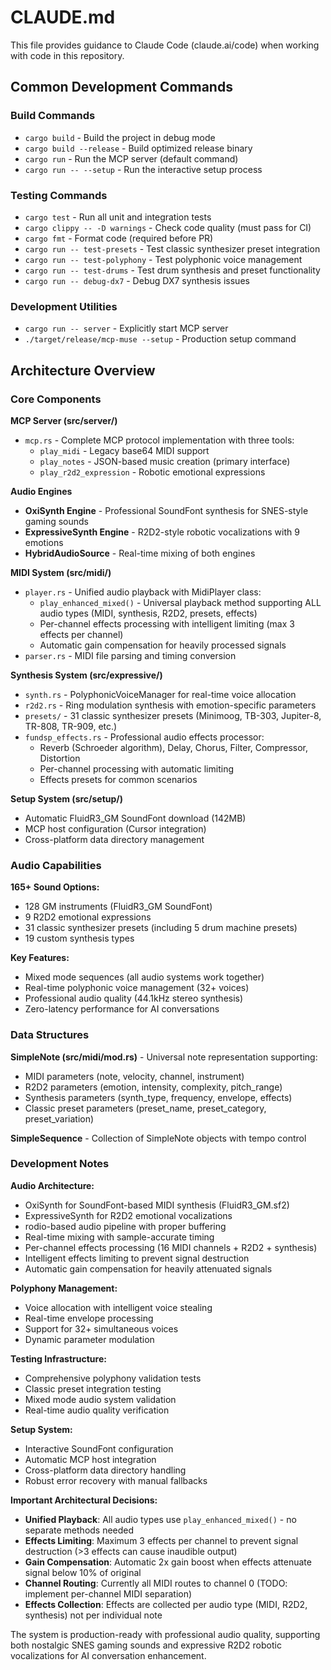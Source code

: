 # CLAUDE.md

This file provides guidance to Claude Code (claude.ai/code) when working with code in this repository.

## Common Development Commands

### Build Commands
- `cargo build` - Build the project in debug mode
- `cargo build --release` - Build optimized release binary
- `cargo run` - Run the MCP server (default command)
- `cargo run -- --setup` - Run the interactive setup process

### Testing Commands
- `cargo test` - Run all unit and integration tests
- `cargo clippy -- -D warnings` - Check code quality (must pass for CI)
- `cargo fmt` - Format code (required before PR)
- `cargo run -- test-presets` - Test classic synthesizer preset integration
- `cargo run -- test-polyphony` - Test polyphonic voice management
- `cargo run -- test-drums` - Test drum synthesis and preset functionality
- `cargo run -- debug-dx7` - Debug DX7 synthesis issues

### Development Utilities
- `cargo run -- server` - Explicitly start MCP server
- `./target/release/mcp-muse --setup` - Production setup command

## Architecture Overview

### Core Components

**MCP Server (src/server/)**
- `mcp.rs` - Complete MCP protocol implementation with three tools:
  - `play_midi` - Legacy base64 MIDI support
  - `play_notes` - JSON-based music creation (primary interface)
  - `play_r2d2_expression` - Robotic emotional expressions

**Audio Engines**
- **OxiSynth Engine** - Professional SoundFont synthesis for SNES-style gaming sounds
- **ExpressiveSynth Engine** - R2D2-style robotic vocalizations with 9 emotions
- **HybridAudioSource** - Real-time mixing of both engines

**MIDI System (src/midi/)**
- `player.rs` - Unified audio playback with MidiPlayer class:
  - `play_enhanced_mixed()` - Universal playback method supporting ALL audio types (MIDI, synthesis, R2D2, presets, effects)
  - Per-channel effects processing with intelligent limiting (max 3 effects per channel)
  - Automatic gain compensation for heavily processed signals
- `parser.rs` - MIDI file parsing and timing conversion

**Synthesis System (src/expressive/)**
- `synth.rs` - PolyphonicVoiceManager for real-time voice allocation
- `r2d2.rs` - Ring modulation synthesis with emotion-specific parameters
- `presets/` - 31 classic synthesizer presets (Minimoog, TB-303, Jupiter-8, TR-808, TR-909, etc.)
- `fundsp_effects.rs` - Professional audio effects processor:
  - Reverb (Schroeder algorithm), Delay, Chorus, Filter, Compressor, Distortion
  - Per-channel processing with automatic limiting
  - Effects presets for common scenarios

**Setup System (src/setup/)**
- Automatic FluidR3_GM SoundFont download (142MB)
- MCP host configuration (Cursor integration)
- Cross-platform data directory management

### Audio Capabilities

**165+ Sound Options:**
- 128 GM instruments (FluidR3_GM SoundFont)
- 9 R2D2 emotional expressions
- 31 classic synthesizer presets (including 5 drum machine presets)
- 19 custom synthesis types

**Key Features:**
- Mixed mode sequences (all audio systems work together)
- Real-time polyphonic voice management (32+ voices)
- Professional audio quality (44.1kHz stereo synthesis)
- Zero-latency performance for AI conversations

### Data Structures

**SimpleNote (src/midi/mod.rs)** - Universal note representation supporting:
- MIDI parameters (note, velocity, channel, instrument)
- R2D2 parameters (emotion, intensity, complexity, pitch_range)
- Synthesis parameters (synth_type, frequency, envelope, effects)
- Classic preset parameters (preset_name, preset_category, preset_variation)

**SimpleSequence** - Collection of SimpleNote objects with tempo control

### Development Notes

**Audio Architecture:**
- OxiSynth for SoundFont-based MIDI synthesis (FluidR3_GM.sf2)
- ExpressiveSynth for R2D2 emotional vocalizations
- rodio-based audio pipeline with proper buffering
- Real-time mixing with sample-accurate timing
- Per-channel effects processing (16 MIDI channels + R2D2 + synthesis)
- Intelligent effects limiting to prevent signal destruction
- Automatic gain compensation for heavily attenuated signals

**Polyphony Management:**
- Voice allocation with intelligent voice stealing
- Real-time envelope processing
- Support for 32+ simultaneous voices
- Dynamic parameter modulation

**Testing Infrastructure:**
- Comprehensive polyphony validation tests
- Classic preset integration testing
- Mixed mode audio system validation
- Real-time audio quality verification

**Setup System:**
- Interactive SoundFont configuration
- Automatic MCP host integration
- Cross-platform data directory handling
- Robust error recovery with manual fallbacks

**Important Architectural Decisions:**
- **Unified Playback**: All audio types use `play_enhanced_mixed()` - no separate methods needed
- **Effects Limiting**: Maximum 3 effects per channel to prevent signal destruction (>3 effects can cause inaudible output)
- **Gain Compensation**: Automatic 2x gain boost when effects attenuate signal below 10% of original
- **Channel Routing**: Currently all MIDI routes to channel 0 (TODO: implement per-channel MIDI separation)
- **Effects Collection**: Effects are collected per audio type (MIDI, R2D2, synthesis) not per individual note

The system is production-ready with professional audio quality, supporting both nostalgic SNES gaming sounds and expressive R2D2 robotic vocalizations for AI conversation enhancement.
